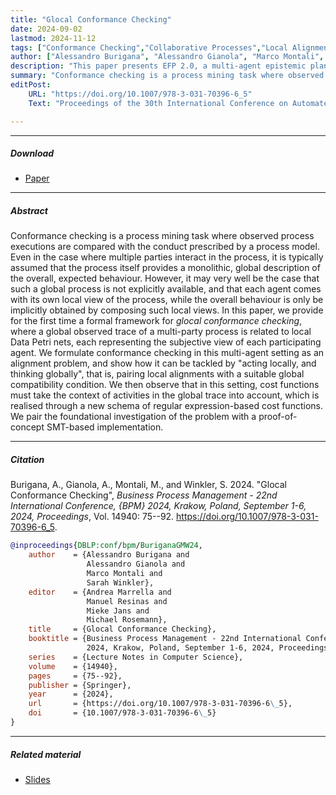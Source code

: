 ```yaml
---
title: "Glocal Conformance Checking"
date: 2024-09-02
lastmod: 2024-11-12
tags: ["Conformance Checking","Collaborative Processes","Local Alignments", "Data Petri Nets"]
author: ["Alessandro Burigana", "Alessandro Gianola", "Marco Montali", "Sarah Winkler"]
description: "This paper presents EFP 2.0, a multi-agent epistemic planner based on an alternative state representations called possibilities. ICAPS 2020."
summary: "Conformance checking is a process mining task where observed process executions are compared with the conduct prescribed by a process model. Even in the case where multiple parties interact in the process, it is typically assumed that the process itself provides a monolithic, global description of the overall, expected behaviour. However, it may very well be the case that such a global process is not explicitly available, and that each agent comes with its own local view of the process, while the overall behaviour is only be implicitly obtained by composing such local views. In this paper, we provide for the first time a formal framework for *glocal conformance checking*, where a global observed trace of a multi-party process is related to local Data Petri nets, each representing the subjective view of each participating agent. We formulate conformance checking in this multi-agent setting as an alignment problem, and show how it can be tackled by \"acting locally, and thinking globally\", that is, pairing local alignments with a suitable global compatibility condition. We then observe that in this setting, cost functions must take the context of activities in the global trace into account, which is realised through a new schema of regular expression-based cost functions. We pair the foundational investigation of the problem with a proof-of-concept SMT-based implementation."
editPost:
    URL: "https://doi.org/10.1007/978-3-031-70396-6_5"
    Text: "Proceedings of the 30th International Conference on Automated Planning and Scheduling, ICAPS 2020"

---
```


---

##### Download

+ [Paper](https://link.springer.com/content/pdf/10.1007/978-3-031-70396-6.pdf)

---

##### Abstract

Conformance checking is a process mining task where observed process executions are compared with the conduct prescribed by a process model. Even in the case where multiple parties interact in the process, it is typically assumed that the process itself provides a monolithic, global description of the overall, expected behaviour. However, it may very well be the case that such a global process is not explicitly available, and that each agent comes with its own local view of the process, while the overall behaviour is only be implicitly obtained by composing such local views. In this paper, we provide for the first time a formal framework for *glocal conformance checking*, where a global observed trace of a multi-party process is related to local Data Petri nets, each representing the subjective view of each participating agent. We formulate conformance checking in this multi-agent setting as an alignment problem, and show how it can be tackled by "acting locally, and thinking globally", that is, pairing local alignments with a suitable global compatibility condition. We then observe that in this setting, cost functions must take the context of activities in the global trace into account, which is realised through a new schema of regular expression-based cost functions. We pair the foundational investigation of the problem with a proof-of-concept SMT-based implementation.

---

##### Citation

Burigana, A., Gianola, A., Montali, M., and Winkler, S. 2024. "Glocal Conformance Checking", *Business Process Management - 22nd International Conference, {BPM} 2024, Krakow, Poland, September 1-6, 2024, Proceedings*, Vol. 14940: 75--92. https://doi.org/10.1007/978-3-031-70396-6_5.

```BibTeX
@inproceedings{DBLP:conf/bpm/BuriganaGMW24,
    author    = {Alessandro Burigana and
                 Alessandro Gianola and
                 Marco Montali and
                 Sarah Winkler},
    editor    = {Andrea Marrella and
                 Manuel Resinas and
                 Mieke Jans and
                 Michael Rosemann},
    title     = {Glocal Conformance Checking},
    booktitle = {Business Process Management - 22nd International Conference, {BPM}
                 2024, Krakow, Poland, September 1-6, 2024, Proceedings},
    series    = {Lecture Notes in Computer Science},
    volume    = {14940},
    pages     = {75--92},
    publisher = {Springer},
    year      = {2024},
    url       = {https://doi.org/10.1007/978-3-031-70396-6\_5},
    doi       = {10.1007/978-3-031-70396-6\_5}
}
```

---

##### Related material

+ [Slides]()
